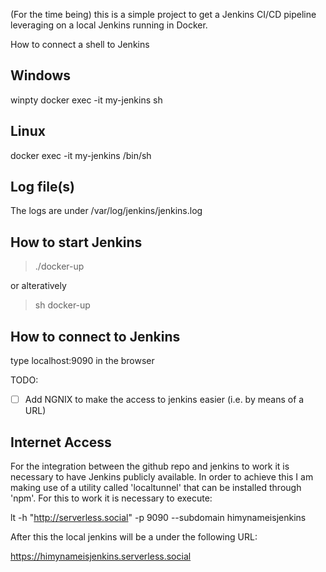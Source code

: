 (For the time being) this is a simple project to get a Jenkins CI/CD pipeline leveraging on a local Jenkins running in Docker.

How to connect a shell to Jenkins 

## Windows 

winpty docker exec -it my-jenkins sh

## Linux 

docker exec -it my-jenkins /bin/sh

## Log file(s)

The logs are under /var/log/jenkins/jenkins.log

## How to start Jenkins

> ./docker-up

or alteratively 

> sh docker-up

## How to connect to Jenkins

type localhost:9090 in the browser

TODO:

- [ ] Add NGNIX to make the access to jenkins easier (i.e. by means of a URL)

## Internet Access 

For the integration between the github repo and jenkins to work it is necessary to have Jenkins publicly available. In order to achieve this I am making use of a utility called 'localtunnel' that can be installed through 'npm'.
For this to work it is necessary to execute:

lt -h "http://serverless.social" -p 9090 --subdomain himynameisjenkins

After this the local jenkins will be a under the following URL:

https://himynameisjenkins.serverless.social